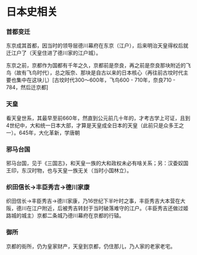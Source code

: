 
# 日本史相关

### 首都变迁

东京成其首都，因当时的领导层德川幕府在东京（江户），后来明治天皇得权后就迁江户了（天皇住进了德川家的江户城）。

东京之前，京都作为国都有千年之久，京都前是奈良，再之前是奈良那块附近的飞鸟（故有飞鸟时代），总之阪奈、那块是自古以来的日本核心（再往前古坟时代主要也集中在这块儿）[古坟时代300～600年，飞鸟600 - 710年，奈良710 - 784，然后迁京都]

### 天皇

看天皇世系，其最早至前660年，然直到公元前几十年的，才考古学上可证，且到4世纪中，大和统一日本大部，才算是天皇成全日本的天皇（此前只是众多王之一）。645年，大化革新，学唐朝

### 邪马台国
邪马台国，见于《三国志》，和天皇一族的大和政权未必有啥关系；另：汉委奴国王印，东汉时物，也与天皇一族无关（当时小国林立）。

### 织田信长→丰臣秀吉→德川家康
织田信长→丰臣秀吉→德川家康，乃16世纪下半叶时之事，丰臣秀吉大本营在大阪，德川在江户附近，后被秀吉转封于当时破落难守的江户。（丰臣秀吉还做过姬路城的城主）京都二条城乃德川幕府在京都的行辕。

### 御所
京都的街所，仍为皇家财产，天皇到京都，仍住那儿，乃人家的老家老宅。
